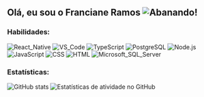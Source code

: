 ## Olá, eu sou o Franciane Ramos ![Abanando](https://github.githubassets.com/images/icons/emoji/unicode/1f44b.png)!

###

### Habilidades:

![React_Native](https://img.shields.io/badge/React_Native-20232A?logo=react&logoColor=white) ![VS_Code](https://img.shields.io/badge/VS_Code-007ACC?logo=visual-studio-code&logoColor=white) ![TypeScript](https://img.shields.io/badge/TypeScript-007ACC?logo=typescript&logoColor=white) ![PostgreSQL](https://img.shields.io/badge/PostgreSQL-316192?logo=postgresql&logoColor=white) ![Node.js](https://img.shields.io/badge/Node.js-43853D?logo=node.js&logoColor=white) ![JavaScript](https://img.shields.io/badge/JavaScript-F7DF1E?logo=javascript&logoColor=white) ![CSS](https://img.shields.io/badge/CSS-239120?logo=css3&logoColor=white) ![HTML](https://img.shields.io/badge/HTML-239120?logo=html5&logoColor=white) ![Microsoft_SQL_Server](https://img.shields.io/badge/Microsoft_SQL_Server-CC2927?logo=microsoft-sql-server&logoColor=white)

### Estatísticas:

![GitHub stats](https://github-readme-stats.vercel.app/api?username=FrancianeRamos&show_icons=true) ![Estatísticas de atividade no GitHub](https://streak-stats.demolab.com/?user=FrancianeRamos)


